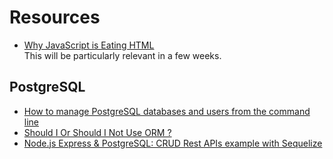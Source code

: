 # Resources

* [Why JavaScript is Eating HTML](https://css-tricks.com/why-javascript-is-eating-html/)<br/>This will be particularly relevant in a few weeks.

## PostgreSQL

* [How to manage PostgreSQL databases and users from the command line](https://www.a2hosting.com/kb/developer-corner/postgresql/)
* [Should I Or Should I Not Use ORM ?](https://medium.com/@mithunsasidharan/should-i-or-should-i-not-use-orm-4c3742a639ce)
* [Node.js Express & PostgreSQL: CRUD Rest APIs example with Sequelize](https://bezkoder.com/node-express-sequelize-postgresql/)
